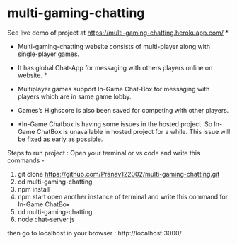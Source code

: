 # multi-gaming-chatting

See live demo of project at 
https://multi-gaming-chatting.herokuapp.com/ *

- Multi-gaming-chatting website consists of multi-player along with single-player games.
- It has global Chat-App for messaging with others players online on website. *
- Multiplayer games support In-Game Chat-Box for messaging with players which are in same game lobby.
- Games’s Highscore is also been saved for competing with other players.

- *In-Game Chatbox is having some issues in the hosted project. So In-Game ChatBox is unavailable in hosted project for a while.
This issue will be fixed as early as possible.

Steps to run project :
Open your terminal or vs code and write this commands -
1) git clone https://github.com/Pranav122002/multi-gaming-chatting.git
2) cd multi-gaming-chatting
3) npm install
4) npm start
open another instance of terminal and write this command for In-Game ChatBox
1) cd multi-gaming-chatting
2) node chat-server.js

then go to localhost in your browser :
http://localhost:3000/

